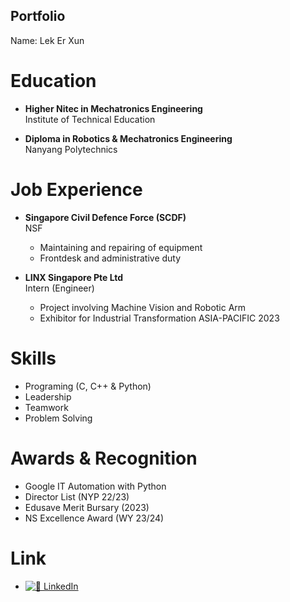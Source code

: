 ## Portfolio

Name: Lek Er Xun

# Education
- **Higher Nitec in Mechatronics Engineering**  
  Institute of Technical Education

- **Diploma in Robotics & Mechatronics Engineering**  
  Nanyang Polytechnics

# Job Experience
- **Singapore Civil Defence Force (SCDF)**   
  NSF
  - Maintaining and repairing of equipment
  - Frontdesk and administrative duty

- **LINX Singapore Pte Ltd**      
  Intern (Engineer)
  - Project involving Machine Vision and Robotic Arm
  - Exhibitor for Industrial Transformation ASIA-PACIFIC 2023

# Skills
- Programing (C, C++ & Python)
- Leadership
- Teamwork
- Problem Solving

# Awards & Recognition
- Google IT Automation with Python
- Director List (NYP 22/23)
- Edusave Merit Bursary (2023)
- NS Excellence Award (WY 23/24)

# Link
- [![💼](https://img.icons8.com/ios-filled/16/briefcase.png) LinkedIn](https://www.linkedin.com/in/lekerxun/)
